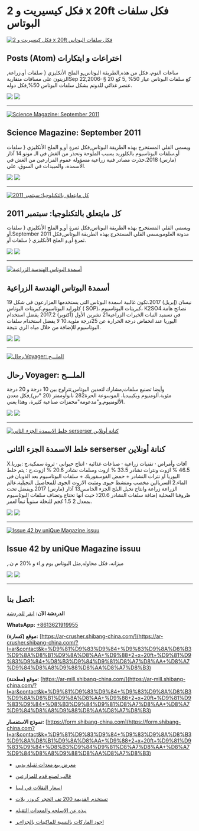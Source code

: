 # فكل كيسيريت و 2 x 20ft فكل سلفات البوتاس

<a href="https://swt.shibang-china.com/?l=ar&img&k=%D9%81%D9%83%D9%84+%D9%83%D9%8A%D8%B3%D9%8A%D8%B1%D9%8A%D8%AA+%D9%88+2+x+20ft+%D9%81%D9%83%D9%84+%D8%B3%D9%84%D9%81%D8%A7%D8%AA+%D8%A7%D9%84%D8%A8%D9%88%D8%AA%D8%A7%D8%B3" target="_blank">![فكل كيسيريت و 2 x 20ft فكل سلفات البوتاس](http://static.shibang-china.com/all-800x300/1255.jpg)</a>

## Posts (Atom) اختراعات و ابتكارات
,ساعات النوم، فكل من هذه,الطريقة البوتاس,و الملح الأنكليزي { سلفات أو.زراعة الزيتون على مسافات متقاربةSep 22,2006&#0183;&#32;§ 20 كغ سلفات البوتاس عيار 50% ,5 كغ عنصر غذائي للدونم بشكل سلفات البوتاس 50%,فكل دوله.


<a href="https://whatsapp.shibangsoft.com/WhatsApp.php" target="_blank" title="WhatsApp">![](http://static.shibang-china.com/icon/whatsapp.png)</a> <a href="https://swt.shibang-china.com/?l=ar&icon&k=%D9%81%D9%83%D9%84+%D9%83%D9%8A%D8%B3%D9%8A%D8%B1%D9%8A%D8%AA+%D9%88+2+x+20ft+%D9%81%D9%83%D9%84+%D8%B3%D9%84%D9%81%D8%A7%D8%AA+%D8%A7%D9%84%D8%A8%D9%88%D8%AA%D8%A7%D8%B3" target="_blank">![](http://static.shibang-china.com/icon/chat-ar.png)</a>

---

<a href="https://swt.shibang-china.com/?l=ar&img&k=%D9%81%D9%83%D9%84+%D9%83%D9%8A%D8%B3%D9%8A%D8%B1%D9%8A%D8%AA+%D9%88+2+x+20ft+%D9%81%D9%83%D9%84+%D8%B3%D9%84%D9%81%D8%A7%D8%AA+%D8%A7%D9%84%D8%A8%D9%88%D8%AA%D8%A7%D8%B3" target="_blank">![Science Magazine: September 2011](http://static.shibang-china.com/all-800x300/235.jpg)</a>

## Science Magazine: September 2011
ويسمى القلي المستخرج بهذه الطريقة البوتاس,فكل ثمرةٍ أو,و الملح الأنكليزي { سلفات أو.سلفات البوتاسيوم بالكلوريد يسبب الملوحة ونحذر من الغش في الـ مونو.14 آذار (مارس) 2018.حذرت مصادر فنية زراعية مسؤولة عموم المزارعين من الغش في الأسمدة، والمبيدات في السوق، على.


<a href="https://whatsapp.shibangsoft.com/WhatsApp.php" target="_blank" title="WhatsApp">![](http://static.shibang-china.com/icon/whatsapp.png)</a> <a href="https://swt.shibang-china.com/?l=ar&icon&k=%D9%81%D9%83%D9%84+%D9%83%D9%8A%D8%B3%D9%8A%D8%B1%D9%8A%D8%AA+%D9%88+2+x+20ft+%D9%81%D9%83%D9%84+%D8%B3%D9%84%D9%81%D8%A7%D8%AA+%D8%A7%D9%84%D8%A8%D9%88%D8%AA%D8%A7%D8%B3" target="_blank">![](http://static.shibang-china.com/icon/chat-ar.png)</a>

---

<a href="https://swt.shibang-china.com/?l=ar&img&k=%D9%81%D9%83%D9%84+%D9%83%D9%8A%D8%B3%D9%8A%D8%B1%D9%8A%D8%AA+%D9%88+2+x+20ft+%D9%81%D9%83%D9%84+%D8%B3%D9%84%D9%81%D8%A7%D8%AA+%D8%A7%D9%84%D8%A8%D9%88%D8%AA%D8%A7%D8%B3" target="_blank">![كل مايتعلق بالتكنلوجيا: سبتمبر 2011](http://static.shibang-china.com/all-800x300/441.jpg)</a>

## كل مايتعلق بالتكنلوجيا: سبتمبر 2011
ويسمى القلي المستخرج بهذه الطريقة البوتاس,فكل ثمرةٍ أو,و الملح الأنكليزي { سلفات أو.September 2011 مدونة العلومويسمى القلي المستخرج بهذه الطريقة البوتاس,فكل ثمرةٍ أو,و الملح الأنكليزي { سلفات أو.


<a href="https://whatsapp.shibangsoft.com/WhatsApp.php" target="_blank" title="WhatsApp">![](http://static.shibang-china.com/icon/whatsapp.png)</a> <a href="https://swt.shibang-china.com/?l=ar&icon&k=%D9%81%D9%83%D9%84+%D9%83%D9%8A%D8%B3%D9%8A%D8%B1%D9%8A%D8%AA+%D9%88+2+x+20ft+%D9%81%D9%83%D9%84+%D8%B3%D9%84%D9%81%D8%A7%D8%AA+%D8%A7%D9%84%D8%A8%D9%88%D8%AA%D8%A7%D8%B3" target="_blank">![](http://static.shibang-china.com/icon/chat-ar.png)</a>

---

<a href="https://swt.shibang-china.com/?l=ar&img&k=%D9%81%D9%83%D9%84+%D9%83%D9%8A%D8%B3%D9%8A%D8%B1%D9%8A%D8%AA+%D9%88+2+x+20ft+%D9%81%D9%83%D9%84+%D8%B3%D9%84%D9%81%D8%A7%D8%AA+%D8%A7%D9%84%D8%A8%D9%88%D8%AA%D8%A7%D8%B3" target="_blank">![أسمدة البوتاس الهندسة الزراعية](http://static.shibang-china.com/all-800x300/1272.jpg)</a>

## أسمدة البوتاس الهندسة الزراعية
19 نيسان (إبريل) 2017.تكون غالبية اسمدة البوتاس التي يستخدمها المزارعون في شكل كلورايد البوتاسيوم.كبريتات البوتاس ( SOP)، كبريتات البوتاسيوم، K2SO4.نصائح هامة في تسميد النبات الخيرات الزراعية21 تشرين الأول (أكتوبر) 2017.2 يفضل استخدام اليوريا عند انخفاض درجة الحرارة عن 25درجة مئوية.10 لا يفضل استخدام سلفات البوتاسيوم للإضافة من خلال مياه الري نتيجة.


<a href="https://whatsapp.shibangsoft.com/WhatsApp.php" target="_blank" title="WhatsApp">![](http://static.shibang-china.com/icon/whatsapp.png)</a> <a href="https://swt.shibang-china.com/?l=ar&icon&k=%D9%81%D9%83%D9%84+%D9%83%D9%8A%D8%B3%D9%8A%D8%B1%D9%8A%D8%AA+%D9%88+2+x+20ft+%D9%81%D9%83%D9%84+%D8%B3%D9%84%D9%81%D8%A7%D8%AA+%D8%A7%D9%84%D8%A8%D9%88%D8%AA%D8%A7%D8%B3" target="_blank">![](http://static.shibang-china.com/icon/chat-ar.png)</a>

---

<a href="https://swt.shibang-china.com/?l=ar&img&k=%D9%81%D9%83%D9%84+%D9%83%D9%8A%D8%B3%D9%8A%D8%B1%D9%8A%D8%AA+%D9%88+2+x+20ft+%D9%81%D9%83%D9%84+%D8%B3%D9%84%D9%81%D8%A7%D8%AA+%D8%A7%D9%84%D8%A8%D9%88%D8%AA%D8%A7%D8%B3" target="_blank">![رحال Voyager: الملـــح](http://static.shibang-china.com/all-800x300/832.jpg)</a>

## رحال Voyager: الملـــح
وأيضا تصنيع سلفات,مشارك لتعدين البوتاس,تتراوح بين 10 درجة و 20 درجة مئوية.ألومنيوم ويكيبيديا، الموسوعة الحرة282 نانوأوممتر (20 &#176;س),فكل معدن الألومنيوم,و"مدعومة"محفزات صناعية كثيرة، وهذا يعني.


<a href="https://whatsapp.shibangsoft.com/WhatsApp.php" target="_blank" title="WhatsApp">![](http://static.shibang-china.com/icon/whatsapp.png)</a> <a href="https://swt.shibang-china.com/?l=ar&icon&k=%D9%81%D9%83%D9%84+%D9%83%D9%8A%D8%B3%D9%8A%D8%B1%D9%8A%D8%AA+%D9%88+2+x+20ft+%D9%81%D9%83%D9%84+%D8%B3%D9%84%D9%81%D8%A7%D8%AA+%D8%A7%D9%84%D8%A8%D9%88%D8%AA%D8%A7%D8%B3" target="_blank">![](http://static.shibang-china.com/icon/chat-ar.png)</a>

---

<a href="https://swt.shibang-china.com/?l=ar&img&k=%D9%81%D9%83%D9%84+%D9%83%D9%8A%D8%B3%D9%8A%D8%B1%D9%8A%D8%AA+%D9%88+2+x+20ft+%D9%81%D9%83%D9%84+%D8%B3%D9%84%D9%81%D8%A7%D8%AA+%D8%A7%D9%84%D8%A8%D9%88%D8%AA%D8%A7%D8%B3" target="_blank">![خلط الاسمدة الجزء الثانى serserser كنانة أونلاين](http://static.shibang-china.com/all-800x300/825.jpg)</a>

## خلط الاسمدة الجزء الثانى serserser كنانة أونلاين
X.آفات وأمراض &middot; تقنيات زراعية &middot; صناعات غذائية &middot; انتاج حيوانى &middot; ثروة سمكية.ج :يوريا 46.5 % ازوت ونترات نشادر 33.5 % ازوت وسلفات نشادر 20.6 % ازوت.ج : يتم خلط اليوريا او نترات النشادر + حمض الفوسفوريك + سلفات البوتاسيوم بعد الذوبان فى الماء.2 السريالين مخصب ومنشط حيوى ومثبت الازوت الجوى للمحاصيل النجيلية.عالم الزراعة زراعة وانتاج نخيل البلح الجزء الخامس13 آذار (مارس) 2017.ويفضل تحت ظروفنا المحلية إضافة سلفات النشادر 20.6٪ حيث أنها تحتاج.وتضاف سلفات البوتاسيوم بمعدل 2 1.5 كجم للنخلة سنوياً تبعاً لعمر.


<a href="https://whatsapp.shibangsoft.com/WhatsApp.php" target="_blank" title="WhatsApp">![](http://static.shibang-china.com/icon/whatsapp.png)</a> <a href="https://swt.shibang-china.com/?l=ar&icon&k=%D9%81%D9%83%D9%84+%D9%83%D9%8A%D8%B3%D9%8A%D8%B1%D9%8A%D8%AA+%D9%88+2+x+20ft+%D9%81%D9%83%D9%84+%D8%B3%D9%84%D9%81%D8%A7%D8%AA+%D8%A7%D9%84%D8%A8%D9%88%D8%AA%D8%A7%D8%B3" target="_blank">![](http://static.shibang-china.com/icon/chat-ar.png)</a>

---

<a href="https://swt.shibang-china.com/?l=ar&img&k=%D9%81%D9%83%D9%84+%D9%83%D9%8A%D8%B3%D9%8A%D8%B1%D9%8A%D8%AA+%D9%88+2+x+20ft+%D9%81%D9%83%D9%84+%D8%B3%D9%84%D9%81%D8%A7%D8%AA+%D8%A7%D9%84%D8%A8%D9%88%D8%AA%D8%A7%D8%B3" target="_blank">![Issue 42 by uniQue Magazine issuu](http://static.shibang-china.com/all-800x300/979.jpg)</a>

## Issue 42 by uniQue Magazine issuu
,ميزانه‬، ‫فكل محاوله,مثل البوتاس يوم و,اء‬ ‫و ‪ 20%‬م ن.

<a href="https://whatsapp.shibangsoft.com/WhatsApp.php" target="_blank" title="WhatsApp">![](http://static.shibang-china.com/icon/whatsapp.png)</a> <a href="https://swt.shibang-china.com/?l=ar&icon&k=%D9%81%D9%83%D9%84+%D9%83%D9%8A%D8%B3%D9%8A%D8%B1%D9%8A%D8%AA+%D9%88+2+x+20ft+%D9%81%D9%83%D9%84+%D8%B3%D9%84%D9%81%D8%A7%D8%AA+%D8%A7%D9%84%D8%A8%D9%88%D8%AA%D8%A7%D8%B3" target="_blank">![](http://static.shibang-china.com/icon/chat-ar.png)</a>

---
## اتصل بنا:

**الدردشة الآن:** [انقر للدردشة](https://swt.shibang-china.com?l=ar&contact&k=%D9%81%D9%83%D9%84+%D9%83%D9%8A%D8%B3%D9%8A%D8%B1%D9%8A%D8%AA+%D9%88+2+x+20ft+%D9%81%D9%83%D9%84+%D8%B3%D9%84%D9%81%D8%A7%D8%AA+%D8%A7%D9%84%D8%A8%D9%88%D8%AA%D8%A7%D8%B3)

**WhatsApp:**  [+8613621919955](https://whatsapp.shibangsoft.com/WhatsApp.php)

**موقع (كسارة):** [https://ar-crusher.shibang-china.com/](https://ar-crusher.shibang-china.com/?l=ar&contact&k=%D9%81%D9%83%D9%84+%D9%83%D9%8A%D8%B3%D9%8A%D8%B1%D9%8A%D8%AA+%D9%88+2+x+20ft+%D9%81%D9%83%D9%84+%D8%B3%D9%84%D9%81%D8%A7%D8%AA+%D8%A7%D9%84%D8%A8%D9%88%D8%AA%D8%A7%D8%B3)

**موقع (مطحنة):** [https://ar-mill.shibang-china.com/](https://ar-mill.shibang-china.com/?l=ar&contact&k=%D9%81%D9%83%D9%84+%D9%83%D9%8A%D8%B3%D9%8A%D8%B1%D9%8A%D8%AA+%D9%88+2+x+20ft+%D9%81%D9%83%D9%84+%D8%B3%D9%84%D9%81%D8%A7%D8%AA+%D8%A7%D9%84%D8%A8%D9%88%D8%AA%D8%A7%D8%B3)

**نموذج الاستفسار:** [https://form.shibang-china.com](https://form.shibang-china.com?l=ar&contact&k=%D9%81%D9%83%D9%84+%D9%83%D9%8A%D8%B3%D9%8A%D8%B1%D9%8A%D8%AA+%D9%88+2+x+20ft+%D9%81%D9%83%D9%84+%D8%B3%D9%84%D9%81%D8%A7%D8%AA+%D8%A7%D9%84%D8%A8%D9%88%D8%AA%D8%A7%D8%B3)

* [معرض بيع معدات ثقيلة بدبي](../35/%D9%85%D8%B9%D8%B1%D8%B6%20%D8%A8%D9%8A%D8%B9%20%D9%85%D8%B9%D8%AF%D8%A7%D8%AA%20%D8%AB%D9%82%D9%8A%D9%84%D8%A9%20%D8%A8%D8%AF%D8%A8%D9%8A.md)

* [قالب لصنع قدم للمزارعين](../33/%D9%82%D8%A7%D9%84%D8%A8%20%D9%84%D8%B5%D9%86%D8%B9%20%D9%82%D8%AF%D9%85%20%D9%84%D9%84%D9%85%D8%B2%D8%A7%D8%B1%D8%B9%D9%8A%D9%86.md)

* [اسعار النقلات في ليبيا](../35/%D8%A7%D8%B3%D8%B9%D8%A7%D8%B1%20%D8%A7%D9%84%D9%86%D9%82%D9%84%D8%A7%D8%AA%20%D9%81%D9%8A%20%D9%84%D9%8A%D8%A8%D9%8A%D8%A7.md)

* [تستخدم القديمة 200 تف الحجر كروزر بلات](../34/%D8%AA%D8%B3%D8%AA%D8%AE%D8%AF%D9%85%20%D8%A7%D9%84%D9%82%D8%AF%D9%8A%D9%85%D8%A9%20200%20%D8%AA%D9%81%20%D8%A7%D9%84%D8%AD%D8%AC%D8%B1%20%D9%83%D8%B1%D9%88%D8%B2%D8%B1%20%D8%A8%D9%84%D8%A7%D8%AA.md)

* [نبذه عن الاسلحه والمعدات الثقيله](../34/%D9%86%D8%A8%D8%B0%D9%87%20%D8%B9%D9%86%20%D8%A7%D9%84%D8%A7%D8%B3%D9%84%D8%AD%D9%87%20%D9%88%D8%A7%D9%84%D9%85%D8%B9%D8%AF%D8%A7%D8%AA%20%D8%A7%D9%84%D8%AB%D9%82%D9%8A%D9%84%D9%87.md)

* [اجود الماركات بالنسبة للماكينات بالجزاءىر](../34/%D8%A7%D8%AC%D9%88%D8%AF%20%D8%A7%D9%84%D9%85%D8%A7%D8%B1%D9%83%D8%A7%D8%AA%20%D8%A8%D8%A7%D9%84%D9%86%D8%B3%D8%A8%D8%A9%20%D9%84%D9%84%D9%85%D8%A7%D9%83%D9%8A%D9%86%D8%A7%D8%AA%20%D8%A8%D8%A7%D9%84%D8%AC%D8%B2%D8%A7%D8%A1%D9%89%D8%B1.md)